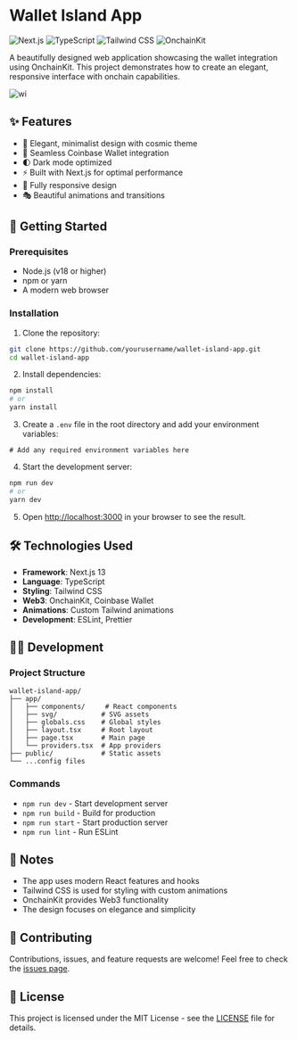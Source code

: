 # Wallet Island App

![Next.js](https://img.shields.io/badge/Next.js-13.0-black)
![TypeScript](https://img.shields.io/badge/TypeScript-5.0-blue)
![Tailwind CSS](https://img.shields.io/badge/Tailwind-3.0-38B2AC)
![OnchainKit](https://img.shields.io/badge/OnchainKit-Latest-purple)

A beautifully designed web application showcasing the wallet integration using OnchainKit. This project demonstrates how to create an elegant, responsive interface with onchain capabilities.

![wi](https://github.com/user-attachments/assets/34181587-ee0b-4743-97a4-8e3b0603556f)

## ✨ Features

- 🎨 Elegant, minimalist design with cosmic theme
- 🔗 Seamless Coinbase Wallet integration
- 🌓 Dark mode optimized
- ⚡️ Built with Next.js for optimal performance
- 📱 Fully responsive design
- 🎭 Beautiful animations and transitions

## 🚀 Getting Started

### Prerequisites

- Node.js (v18 or higher)
- npm or yarn
- A modern web browser

### Installation

1. Clone the repository:
```bash
git clone https://github.com/yourusername/wallet-island-app.git
cd wallet-island-app
```

2. Install dependencies:
```bash
npm install
# or
yarn install
```

3. Create a `.env` file in the root directory and add your environment variables:
```env
# Add any required environment variables here
```

4. Start the development server:
```bash
npm run dev
# or
yarn dev
```

5. Open [http://localhost:3000](http://localhost:3000) in your browser to see the result.

## 🛠 Technologies Used

- **Framework**: Next.js 13
- **Language**: TypeScript
- **Styling**: Tailwind CSS
- **Web3**: OnchainKit, Coinbase Wallet
- **Animations**: Custom Tailwind animations
- **Development**: ESLint, Prettier

## 🧑‍💻 Development

### Project Structure

```
wallet-island-app/
├── app/
│   ├── components/     # React components
│   ├── svg/           # SVG assets
│   ├── globals.css    # Global styles
│   ├── layout.tsx     # Root layout
│   ├── page.tsx       # Main page
│   └── providers.tsx  # App providers
├── public/            # Static assets
└── ...config files
```

### Commands

- `npm run dev` - Start development server
- `npm run build` - Build for production
- `npm run start` - Start production server
- `npm run lint` - Run ESLint

## 📝 Notes

- The app uses modern React features and hooks
- Tailwind CSS is used for styling with custom animations
- OnchainKit provides Web3 functionality
- The design focuses on elegance and simplicity

## 🤝 Contributing

Contributions, issues, and feature requests are welcome! Feel free to check the [issues page](https://github.com/yourusername/wallet-island-app/issues).

## 📜 License

This project is licensed under the MIT License - see the [LICENSE](LICENSE) file for details.
